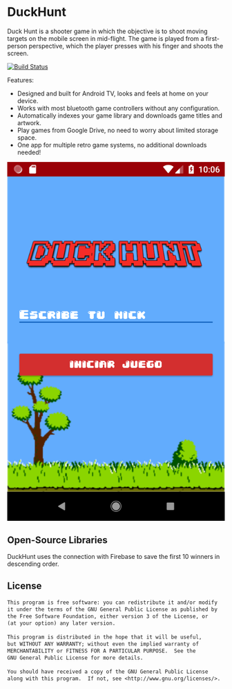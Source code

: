 # DuckHunt
Duck Hunt is a shooter game in which the objective is to shoot moving targets on the mobile screen in mid-flight. The game is played from a first-person perspective, which the player presses with his finger and shoots the screen.

[![Build Status](https://travis-ci.org/retrograde/retrograde-android.svg?branch=fix-travis)](https://travis-ci.org/retrograde/retrograde-android)

Features:
- Designed and built for Android TV, looks and feels at home on your device.
- Works with most bluetooth game controllers without any configuration.
- Automatically indexes your game library and downloads game titles and artwork.
- Play games from Google Drive, no need to worry about limited storage space.
- One app for multiple retro game systems, no additional downloads needed!


![Screenshot](https://github.com/german-jongewaard/DuckHunt/blob/master/app/src/main/1.png)

## Open-Source Libraries

DuckHunt uses the connection with Firebase to save the first 10 winners in descending order.


## License

    This program is free software: you can redistribute it and/or modify
    it under the terms of the GNU General Public License as published by
    the Free Software Foundation, either version 3 of the License, or
    (at your option) any later version.

    This program is distributed in the hope that it will be useful,
    but WITHOUT ANY WARRANTY; without even the implied warranty of
    MERCHANTABILITY or FITNESS FOR A PARTICULAR PURPOSE.  See the
    GNU General Public License for more details.

    You should have received a copy of the GNU General Public License
    along with this program.  If not, see <http://www.gnu.org/licenses/>.
